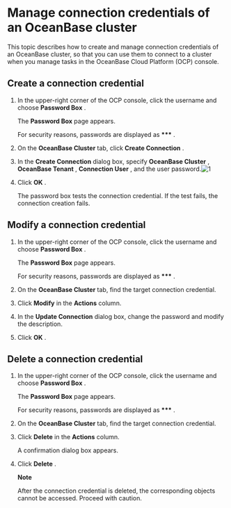 Manage connection credentials of an OceanBase cluster 
==========================================================================

This topic describes how to create and manage connection credentials of an OceanBase cluster, so that you can use them to connect to a cluster when you manage tasks in the OceanBase Cloud Platform (OCP) console. 

**Create a connection credential** 
-------------------------------------------------------

1. In the upper-right corner of the OCP console, click the username and choose **Password Box** . 

   The **Password Box** page appears. 

   For security reasons, passwords are displayed as **\*\*\*** .
   

2. On the **OceanBase Cluster** tab, click **Create Connection** .

   

3. In the **Create Connection** dialog box, specify **OceanBase Cluster** , **OceanBase Tenant** , **Connection User** , and the user password.![1](https://help-static-aliyun-doc.aliyuncs.com/assets/img/en-US/6614306461/p383263.png)

   

4. Click **OK** . 

   The password box tests the connection credential. If the test fails, the connection creation fails.
   




Modify a connection credential 
---------------------------------------------------

1. In the upper-right corner of the OCP console, click the username and choose **Password Box** . 

   The **Password Box** page appears. 

   For security reasons, passwords are displayed as **\*\*\*** .
   

2. On the **OceanBase Cluster** tab, find the target connection credential.

   

3. Click **Modify** in the **Actions** column.

   

4. In the **Update Connection** dialog box, change the password and modify the description.

   

5. Click **OK** .

   




Delete a connection credential 
---------------------------------------------------

1. In the upper-right corner of the OCP console, click the username and choose **Password Box** . 

   The **Password Box** page appears. 

   For security reasons, passwords are displayed as **\*\*\*** .
   

2. On the **OceanBase Cluster** tab, find the target connection credential.

   

3. Click **Delete** in the **Actions** column. 

   A confirmation dialog box appears.
   

4. Click **Delete** . 

   **Note**

   

   After the connection credential is deleted, the corresponding objects cannot be accessed. Proceed with caution.
   



